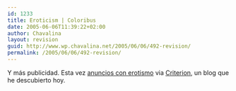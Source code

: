 ```yaml
---
id: 1233
title: Eroticism | Coloribus
date: 2005-06-06T11:39:22+02:00
author: Chavalina
layout: revision
guid: http://www.wp.chavalina.net/2005/06/06/492-revision/
permalink: /2005/06/06/492-revision/
---
```

Y más publicidad. Esta vez <a href="http://www.coloribus.com/eros/" target="_blank">anuncios con erotismo</a> via <a href="http://www.criteriondg.info/wordpress/archives/2005/06/06/erotismo-publicitario/" target="_blank">Criterion</a>, un blog que he descubierto hoy.